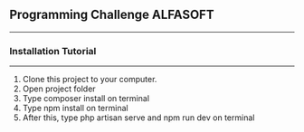 ## Programming Challenge ALFASOFT

---
### Installation Tutorial
----

1. Clone this project to your computer.
2. Open project folder
3. Type composer install on terminal
4. Type npm install on terminal
5. After this, type php artisan serve and npm run dev on terminal
